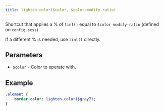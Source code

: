 ```yaml
---
title: lighten-color($color, $color-modify-ratio)
---
```


Shortcut that applies a % of `tint()` equal to `$color-modify-ratio` (defined on `config.scss`)

If a different % is needed, use `tint()` directly.

## Parameters

- `$color` - Color to operate with.


## Example

```sass
.element {
    border-color: lighten-color($gray7);
}
```